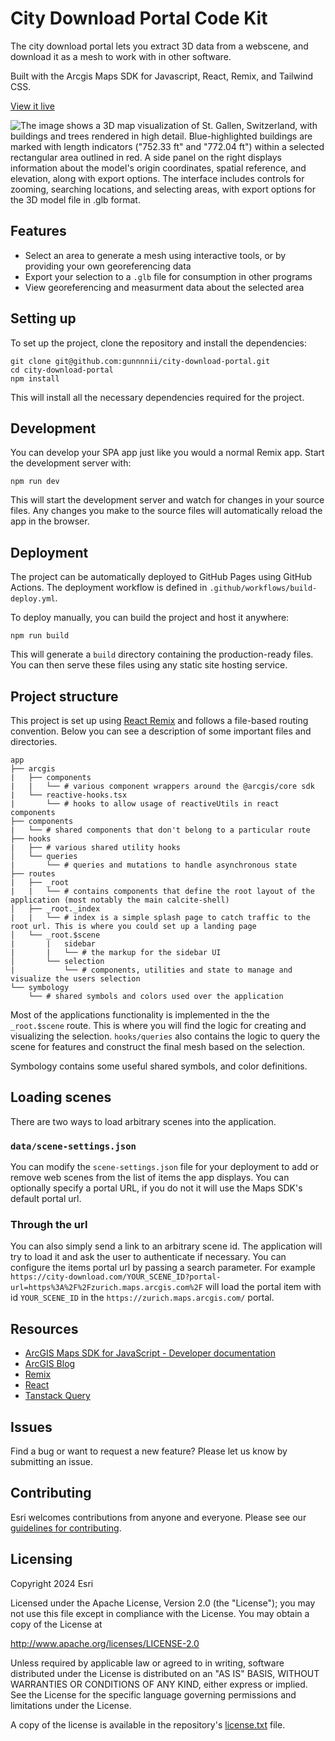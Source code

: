 # City Download Portal Code Kit

The city download portal lets you extract 3D data from a webscene, and download it as a mesh to work with in other software.

Built with the Arcgis Maps SDK for Javascript, React, Remix, and Tailwind CSS.

[View it live](https://esri.github.io/city-download-portal/)

![The image shows a 3D map visualization of St. Gallen, Switzerland, with buildings and trees rendered in high detail. Blue-highlighted buildings are marked with length indicators ("752.33 ft" and "772.04 ft") within a selected rectangular area outlined in red. A side panel on the right displays information about the model's origin coordinates, spatial reference, and elevation, along with export options. The interface includes controls for zooming, searching locations, and selecting areas, with export options for the 3D model file in .glb format.](https://github.com/user-attachments/assets/15cb1550-4854-4853-8a66-6a995142efcd)

## Features

- Select an area to generate a mesh using interactive tools, or by providing your own georeferencing data
- Export your selection to a `.glb` file for consumption in other programs
- View georeferencing and measurment data about the selected area

## Setting up

To set up the project, clone the repository and install the dependencies:

```shell
git clone git@github.com:gunnnnii/city-download-portal.git
cd city-download-portal
npm install
```

This will install all the necessary dependencies required for the project.

## Development

You can develop your SPA app just like you would a normal Remix app. Start the development server with:

```shell
npm run dev
```

This will start the development server and watch for changes in your source files. Any changes you make to the source files will automatically reload the app in the browser.

## Deployment

The project can be automatically deployed to GitHub Pages using GitHub Actions. The deployment workflow is defined in `.github/workflows/build-deploy.yml`.

To deploy manually, you can build the project and host it anywhere:

```shell
npm run build
```

This will generate a `build` directory containing the production-ready files. You can then serve these files using any static site hosting service.

## Project structure

This project is set up using [React Remix](https://remix.run/) and follows a file-based routing convention. Below you can see a description of some important files and directories.

```
app
├── arcgis
|   ├── components
|   |   └── # various component wrappers around the @arcgis/core sdk
|   └── reactive-hooks.tsx
|       └── # hooks to allow usage of reactiveUtils in react components
├── components
|   └── # shared components that don't belong to a particular route
├── hooks
|   ├── # various shared utility hooks
│   └── queries
|       └── # queries and mutations to handle asynchronous state
├── routes
|   ├── _root
|   |   └── # contains components that define the root layout of the application (most notably the main calcite-shell)
│   ├── _root._index
|   |   └── # index is a simple splash page to catch traffic to the root url. This is where you could set up a landing page
│   └── _root.$scene
|       |   sidebar
|       |   └── # the markup for the sidebar UI
│       └── selection
|           └── # components, utilities and state to manage and visualize the users selection
└── symbology
    └── # shared symbols and colors used over the application
```

Most of the applications functionality is implemented in the the `_root.$scene` route. This is where you will find the logic for creating and visualizing the selection. `hooks/queries` also contains the logic to query the scene for features and construct the final mesh based on the selection.

Symbology contains some useful shared symbols, and color definitions.

## Loading scenes

There are two ways to load arbitrary scenes into the application.

### `data/scene-settings.json`

You can modify the `scene-settings.json` file for your deployment to add or remove web scenes from the list of items the app displays. You can optionally specify a portal URL, if you do not it will use the Maps SDK's default portal url.

### Through the url

You can also simply send a link to an arbitrary scene id. The application will try to load it and ask the user to authenticate if necessary. You can configure the items portal url by passing a search parameter. For example `https://city-download.com/YOUR_SCENE_ID?portal-url=https%3A%2F%2Fzurich.maps.arcgis.com%2F` will load the portal item with id `YOUR_SCENE_ID` in the `https://zurich.maps.arcgis.com/` portal.

## Resources

- [ArcGIS Maps SDK for JavaScript - Developer documentation](https://developers.arcgis.com/javascript/latest/)
- [ArcGIS Blog](http://blogs.esri.com/esri/arcgis/)
- [Remix](https://remix.run/)
- [React](https://react.dev/)
- [Tanstack Query](https://tanstack.com/query/latest)

## Issues

Find a bug or want to request a new feature? Please let us know by submitting an issue.

## Contributing

Esri welcomes contributions from anyone and everyone. Please see our [guidelines for contributing](https://github.com/esri/contributing).

## Licensing

Copyright 2024 Esri

Licensed under the Apache License, Version 2.0 (the "License");
you may not use this file except in compliance with the License.
You may obtain a copy of the License at

http://www.apache.org/licenses/LICENSE-2.0

Unless required by applicable law or agreed to in writing, software
distributed under the License is distributed on an "AS IS" BASIS,
WITHOUT WARRANTIES OR CONDITIONS OF ANY KIND, either express or implied.
See the License for the specific language governing permissions and
limitations under the License.

A copy of the license is available in the repository's [license.txt](./LICENSE.txt) file.
